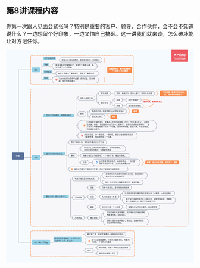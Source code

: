 ## 第8讲课程内容

你第一次跟人见面会紧张吗？特别是重要的客户、领导、合作伙伴，会不会不知道说什么？一边想留个好印象，一边又怕自己搞砸。这一讲我们就来谈，怎么破冰能让对方记住你。

<img alt="String in memory" src="img/day08/note.png" class="center">
